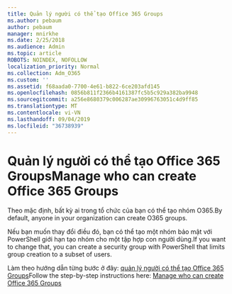 ```yaml
---
title: Quản lý người có thể tạo Office 365 Groups
ms.author: pebaum
author: pebaum
manager: mnirkhe
ms.date: 2/25/2018
ms.audience: Admin
ms.topic: article
ROBOTS: NOINDEX, NOFOLLOW
localization_priority: Normal
ms.collection: Adm_O365
ms.custom: ''
ms.assetid: f68aada0-7700-4e61-b822-6ce203afd145
ms.openlocfilehash: 0856b811f2366b4161387fc5b5c929a382ba9948
ms.sourcegitcommit: a256e8680379c006287ae30996763051c4d9ff85
ms.translationtype: MT
ms.contentlocale: vi-VN
ms.lasthandoff: 09/04/2019
ms.locfileid: "36738939"
---
```

# <a name="manage-who-can-create-office-365-groups"></a><span data-ttu-id="4a9b3-102">Quản lý người có thể tạo Office 365 Groups</span><span class="sxs-lookup"><span data-stu-id="4a9b3-102">Manage who can create Office 365 Groups</span></span>

<span data-ttu-id="4a9b3-103">Theo mặc định, bất kỳ ai trong tổ chức của bạn có thể tạo nhóm O365.</span><span class="sxs-lookup"><span data-stu-id="4a9b3-103">By default, anyone in your organization can create O365 groups.</span></span>
  
<span data-ttu-id="4a9b3-104">Nếu bạn muốn thay đổi điều đó, bạn có thể tạo một nhóm bảo mật với PowerShell giới hạn tạo nhóm cho một tập hợp con người dùng.</span><span class="sxs-lookup"><span data-stu-id="4a9b3-104">If you want to change that, you can create a security group with PowerShell that limits group creation to a subset of users.</span></span>
  
<span data-ttu-id="4a9b3-105">Làm theo hướng dẫn từng bước ở đây: [quản lý người có thể tạo Office 365 Groups](https://docs.microsoft.com/office365/admin/create-groups/manage-creation-of-groups)</span><span class="sxs-lookup"><span data-stu-id="4a9b3-105">Follow the step-by-step instructions here: [Manage who can create Office 365 Groups](https://docs.microsoft.com/office365/admin/create-groups/manage-creation-of-groups)</span></span>
  

